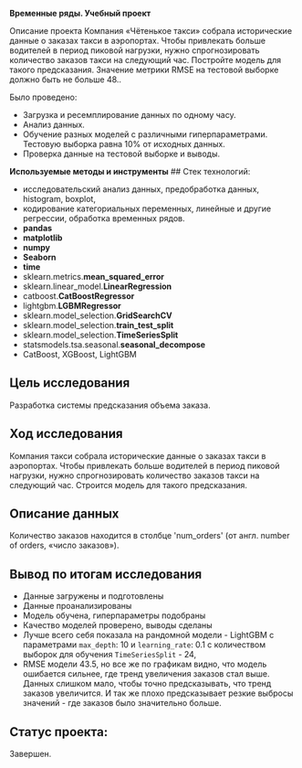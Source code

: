 **Временные ряды. Учебный проект**

Описание проекта
Компания «Чётенькое такси» собрала исторические данные о заказах такси в аэропортах. Чтобы привлекать больше водителей в период пиковой нагрузки, нужно спрогнозировать количество заказов такси на следующий час. Постройте модель для такого предсказания. Значение метрики RMSE на тестовой выборке должно быть не больше 48..

Было проведено:
- Загрузка и ресемплирование данных по одному часу.
- Анализ данных.
- Обучение разных моделей с различными гиперпараметрами. Тестовую выборка равна 10% от исходных данных.
- Проверка данные на тестовой выборке и выводы.

**Используемые методы и инструменты** ## Стек технологий:

- исследовательский анализ данных,  предобработка данных, histogram, boxplot, 
- кодирование категориальных переменных, линейные и другие регрессии, обработка временных рядов.
- **pandas**
- **matplotlib**
- **numpy**
- **Seaborn**
- **time**
- sklearn.metrics.**mean_squared_error**
- sklearn.linear_model.**LinearRegression**
- catboost.**CatBoostRegressor**
- lightgbm.**LGBMRegressor**
- sklearn.model_selection.**GridSearchCV**
- sklearn.model_selection.**train_test_split**
- sklearn.model_selection.**TimeSeriesSplit**
- statsmodels.tsa.seasonal.**seasonal_decompose**
- CatBoost, XGBoost, LightGBM
## Цель исследования

Разработка системы предсказания объема заказа.

## Ход исследования

Компания такси собрала исторические данные о заказах такси в аэропортах. Чтобы привлекать больше водителей в период пиковой нагрузки, нужно спрогнозировать количество заказов такси на следующий час. Строится модель для такого предсказания.

## Описание данных

Количество заказов находится в столбце 'num_orders' (от англ. number of orders, «число заказов»).

## Вывод по итогам исследования

- Данные загружены и подготовлены
- Данные проанализированы
- Модель обучена, гиперпараметры подобраны
- Качество моделей проверено, выводы сделаны
- Лучше всего себя показала на рандомной модели - LightGBM с параметрами `max_depth`: 10 и `learning_rate`: 0.1 c количеством выборок для обучения `TimeSeriesSplit` - 24,
-  RMSE модели 43.5, но все же по графикам видно, что модель ошибается сильнее, где тренд увеличения заказов стал выше. Данных слишком мало, чтобы точно предсказывать, что тренд заказов увеличится.
 И так же плохо предсказывает резкие выбросы значений - где заказов было значительно больше.

## Статус проекта:

Завершен.